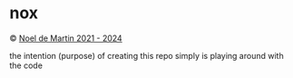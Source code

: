 # nox

&copy; [Noel de Martin 2021 - 2024](https://github.com/NoelDeMartin)

the intention (purpose) of creating this repo simply is playing around with the code
